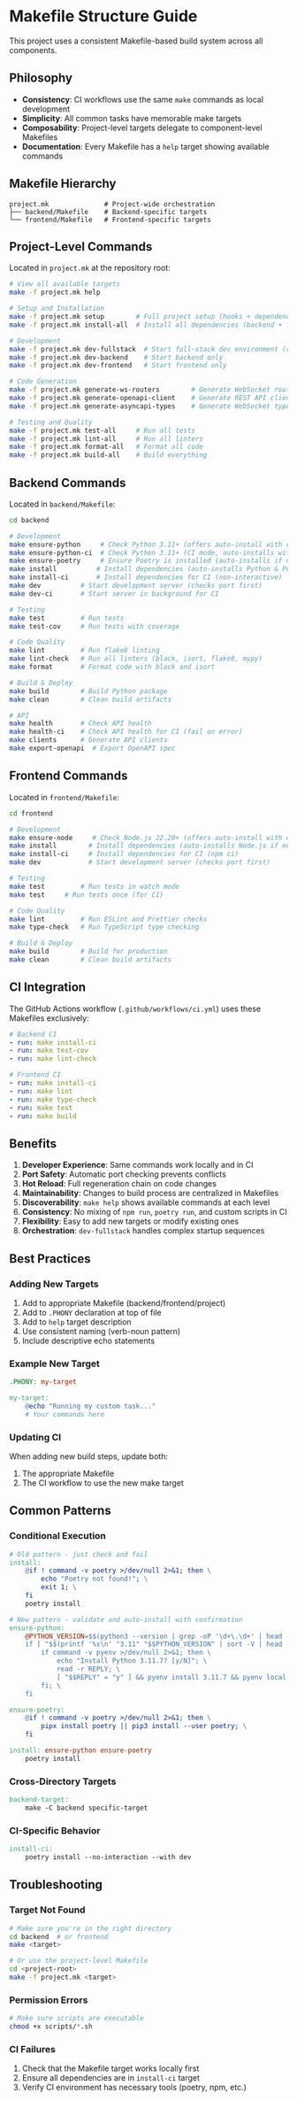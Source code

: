 # Makefile Structure Guide

This project uses a consistent Makefile-based build system across all components.

## Philosophy

- **Consistency**: CI workflows use the same `make` commands as local development
- **Simplicity**: All common tasks have memorable make targets
- **Composability**: Project-level targets delegate to component-level Makefiles
- **Documentation**: Every Makefile has a `help` target showing available commands

## Makefile Hierarchy

```
project.mk              # Project-wide orchestration
├── backend/Makefile    # Backend-specific targets
└── frontend/Makefile   # Frontend-specific targets
```

## Project-Level Commands

Located in `project.mk` at the repository root:

```bash
# View all available targets
make -f project.mk help

# Setup and Installation
make -f project.mk setup        # Full project setup (hooks + dependencies)
make -f project.mk install-all  # Install all dependencies (backend + frontend)

# Development
make -f project.mk dev-fullstack  # Start full-stack dev environment (recommended)
make -f project.mk dev-backend    # Start backend only
make -f project.mk dev-frontend   # Start frontend only

# Code Generation
make -f project.mk generate-ws-routers        # Generate WebSocket routers
make -f project.mk generate-openapi-client    # Generate REST API client
make -f project.mk generate-asyncapi-types    # Generate WebSocket types

# Testing and Quality
make -f project.mk test-all     # Run all tests
make -f project.mk lint-all     # Run all linters
make -f project.mk format-all   # Format all code
make -f project.mk build-all    # Build everything
```

## Backend Commands

Located in `backend/Makefile`:

```bash
cd backend

# Development
make ensure-python     # Check Python 3.11+ (offers auto-install with confirmation)
make ensure-python-ci  # Check Python 3.11+ (CI mode, auto-installs without prompts)
make ensure-poetry     # Ensure Poetry is installed (auto-installs if needed)
make install          # Install dependencies (auto-installs Python & Poetry if needed)
make install-ci       # Install dependencies for CI (non-interactive)
make dev          # Start development server (checks port first)
make dev-ci       # Start server in background for CI

# Testing
make test         # Run tests
make test-cov     # Run tests with coverage

# Code Quality
make lint         # Run flake8 linting
make lint-check   # Run all linters (black, isort, flake8, mypy)
make format       # Format code with black and isort

# Build & Deploy
make build        # Build Python package
make clean        # Clean build artifacts

# API
make health       # Check API health
make health-ci    # Check API health for CI (fail on error)
make clients      # Generate API clients
make export-openapi  # Export OpenAPI spec
```

## Frontend Commands

Located in `frontend/Makefile`:

```bash
cd frontend

# Development
make ensure-node     # Check Node.js 22.20+ (offers auto-install with confirmation)
make install        # Install dependencies (auto-installs Node.js if needed)
make install-ci     # Install dependencies for CI (npm ci)
make dev            # Start development server (checks port first)

# Testing
make test         # Run tests in watch mode
make test     # Run tests once (for CI)

# Code Quality
make lint         # Run ESLint and Prettier checks
make type-check   # Run TypeScript type checking

# Build & Deploy
make build        # Build for production
make clean        # Clean build artifacts
```

## CI Integration

The GitHub Actions workflow (`.github/workflows/ci.yml`) uses these Makefiles exclusively:

```yaml
# Backend CI
- run: make install-ci
- run: make test-cov
- run: make lint-check

# Frontend CI
- run: make install-ci
- run: make lint
- run: make type-check
- run: make test
- run: make build
```

## Benefits

1. **Developer Experience**: Same commands work locally and in CI
2. **Port Safety**: Automatic port checking prevents conflicts
3. **Hot Reload**: Full regeneration chain on code changes
4. **Maintainability**: Changes to build process are centralized in Makefiles
5. **Discoverability**: `make help` shows available commands at each level
6. **Consistency**: No mixing of `npm run`, `poetry run`, and custom scripts in CI
7. **Flexibility**: Easy to add new targets or modify existing ones
8. **Orchestration**: `dev-fullstack` handles complex startup sequences

## Best Practices

### Adding New Targets

1. Add to appropriate Makefile (backend/frontend/project)
2. Add to `.PHONY` declaration at top of file
3. Add to `help` target description
4. Use consistent naming (verb-noun pattern)
5. Include descriptive echo statements

### Example New Target

```makefile
.PHONY: my-target

my-target:
	@echo "Running my custom task..."
	# Your commands here
```

### Updating CI

When adding new build steps, update both:

1. The appropriate Makefile
2. The CI workflow to use the new make target

## Common Patterns

### Conditional Execution

```makefile
# Old pattern - just check and fail
install:
	@if ! command -v poetry >/dev/null 2>&1; then \
		echo "Poetry not found!"; \
		exit 1; \
	fi
	poetry install

# New pattern - validate and auto-install with confirmation
ensure-python:
	@PYTHON_VERSION=$$(python3 --version | grep -oP '\d+\.\d+' | head -1); \
	if [ "$$(printf '%s\n' "3.11" "$$PYTHON_VERSION" | sort -V | head -n1)" != "3.11" ]; then \
		if command -v pyenv >/dev/null 2>&1; then \
			echo "Install Python 3.11.7? [y/N]"; \
			read -r REPLY; \
			[ "$$REPLY" = "y" ] && pyenv install 3.11.7 && pyenv local 3.11.7; \
		fi; \
	fi

ensure-poetry:
	@if ! command -v poetry >/dev/null 2>&1; then \
		pipx install poetry || pip3 install --user poetry; \
	fi

install: ensure-python ensure-poetry
	poetry install
```

### Cross-Directory Targets

```makefile
backend-target:
	make -C backend specific-target
```

### CI-Specific Behavior

```makefile
install-ci:
	poetry install --no-interaction --with dev
```

## Troubleshooting

### Target Not Found

```bash
# Make sure you're in the right directory
cd backend  # or frontend
make <target>

# Or use the project-level Makefile
cd <project-root>
make -f project.mk <target>
```

### Permission Errors

```bash
# Make sure scripts are executable
chmod +x scripts/*.sh
```

### CI Failures

1. Check that the Makefile target works locally first
2. Ensure all dependencies are in `install-ci` target
3. Verify CI environment has necessary tools (poetry, npm, etc.)

